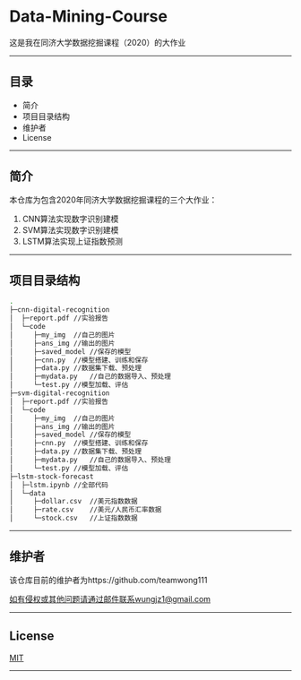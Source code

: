 # Data-Mining-Course
这是我在同济大学数据挖掘课程（2020）的大作业

---

## 目录
- 简介
- 项目目录结构
- 维护者
- License

---

## 简介
本仓库为包含2020年同济大学数据挖掘课程的三个大作业：
1. CNN算法实现数字识别建模
2. SVM算法实现数字识别建模
3. LSTM算法实现上证指数预测

---

## 项目目录结构
```bash
.
├─cnn-digital-recognition
│  ├─report.pdf //实验报告
│  └─code
│     ├─my_img  //自己的图片
│     ├─ans_img //输出的图片
│     ├─saved_model //保存的模型
│     ├─cnn.py  //模型搭建、训练和保存
│     ├─data.py //数据集下载、预处理
│     ├─mydata.py   //自己的数据导入、预处理
│     └─test.py //模型加载、评估
├─svm-digital-recognition
│  ├─report.pdf //实验报告
│  └─code
│     ├─my_img  //自己的图片
│     ├─ans_img //输出的图片
│     ├─saved_model //保存的模型
│     ├─cnn.py  //模型搭建、训练和保存
│     ├─data.py //数据集下载、预处理
│     ├─mydata.py   //自己的数据导入、预处理
│     └─test.py //模型加载、评估
├─lstm-stock-forecast
│  ├─lstm.ipynb //全部代码
│  └─data   
│     ├─dollar.csv  //美元指数数据
│     ├─rate.csv    //美元/人民币汇率数据
│     └─stock.csv   //上证指数数据
```
---

## 维护者

该仓库目前的维护者为https://github.com/teamwong111

如有侵权或其他问题请通过邮件联系wungjz1@gmail.com

---

## License
[MIT](https://github.com/teamwong111/Data-Mining-Course/blob/main/LICENSE)

---